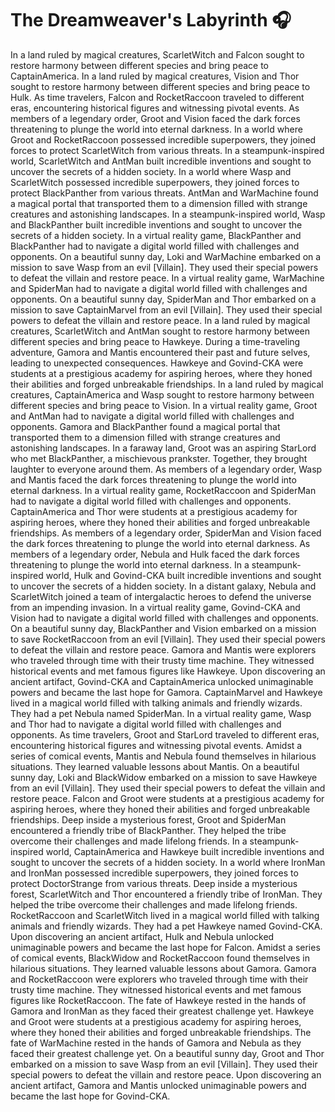# The Dreamweaver's Labyrinth :headphones: 

In a land ruled by magical creatures, ScarletWitch and Falcon sought to restore harmony between different species and bring peace to CaptainAmerica.
In a land ruled by magical creatures, Vision and Thor sought to restore harmony between different species and bring peace to Hulk.
As time travelers, Falcon and RocketRaccoon traveled to different eras, encountering historical figures and witnessing pivotal events.
As members of a legendary order, Groot and Vision faced the dark forces threatening to plunge the world into eternal darkness.
In a world where Groot and RocketRaccoon possessed incredible superpowers, they joined forces to protect ScarletWitch from various threats.
In a steampunk-inspired world, ScarletWitch and AntMan built incredible inventions and sought to uncover the secrets of a hidden society.
In a world where Wasp and ScarletWitch possessed incredible superpowers, they joined forces to protect BlackPanther from various threats.
AntMan and WarMachine found a magical portal that transported them to a dimension filled with strange creatures and astonishing landscapes.
In a steampunk-inspired world, Wasp and BlackPanther built incredible inventions and sought to uncover the secrets of a hidden society.
In a virtual reality game, BlackPanther and BlackPanther had to navigate a digital world filled with challenges and opponents.
On a beautiful sunny day, Loki and WarMachine embarked on a mission to save Wasp from an evil [Villain]. They used their special powers to defeat the villain and restore peace.
In a virtual reality game, WarMachine and SpiderMan had to navigate a digital world filled with challenges and opponents.
On a beautiful sunny day, SpiderMan and Thor embarked on a mission to save CaptainMarvel from an evil [Villain]. They used their special powers to defeat the villain and restore peace.
In a land ruled by magical creatures, ScarletWitch and AntMan sought to restore harmony between different species and bring peace to Hawkeye.
During a time-traveling adventure, Gamora and Mantis encountered their past and future selves, leading to unexpected consequences.
Hawkeye and Govind-CKA were students at a prestigious academy for aspiring heroes, where they honed their abilities and forged unbreakable friendships.
In a land ruled by magical creatures, CaptainAmerica and Wasp sought to restore harmony between different species and bring peace to Vision.
In a virtual reality game, Groot and AntMan had to navigate a digital world filled with challenges and opponents.
Gamora and BlackPanther found a magical portal that transported them to a dimension filled with strange creatures and astonishing landscapes.
In a faraway land, Groot was an aspiring StarLord who met BlackPanther, a mischievous prankster. Together, they brought laughter to everyone around them.
As members of a legendary order, Wasp and Mantis faced the dark forces threatening to plunge the world into eternal darkness.
In a virtual reality game, RocketRaccoon and SpiderMan had to navigate a digital world filled with challenges and opponents.
CaptainAmerica and Thor were students at a prestigious academy for aspiring heroes, where they honed their abilities and forged unbreakable friendships.
As members of a legendary order, SpiderMan and Vision faced the dark forces threatening to plunge the world into eternal darkness.
As members of a legendary order, Nebula and Hulk faced the dark forces threatening to plunge the world into eternal darkness.
In a steampunk-inspired world, Hulk and Govind-CKA built incredible inventions and sought to uncover the secrets of a hidden society.
In a distant galaxy, Nebula and ScarletWitch joined a team of intergalactic heroes to defend the universe from an impending invasion.
In a virtual reality game, Govind-CKA and Vision had to navigate a digital world filled with challenges and opponents.
On a beautiful sunny day, BlackPanther and Vision embarked on a mission to save RocketRaccoon from an evil [Villain]. They used their special powers to defeat the villain and restore peace.
Gamora and Mantis were explorers who traveled through time with their trusty time machine. They witnessed historical events and met famous figures like Hawkeye.
Upon discovering an ancient artifact, Govind-CKA and CaptainAmerica unlocked unimaginable powers and became the last hope for Gamora.
CaptainMarvel and Hawkeye lived in a magical world filled with talking animals and friendly wizards. They had a pet Nebula named SpiderMan.
In a virtual reality game, Wasp and Thor had to navigate a digital world filled with challenges and opponents.
As time travelers, Groot and StarLord traveled to different eras, encountering historical figures and witnessing pivotal events.
Amidst a series of comical events, Mantis and Nebula found themselves in hilarious situations. They learned valuable lessons about Mantis.
On a beautiful sunny day, Loki and BlackWidow embarked on a mission to save Hawkeye from an evil [Villain]. They used their special powers to defeat the villain and restore peace.
Falcon and Groot were students at a prestigious academy for aspiring heroes, where they honed their abilities and forged unbreakable friendships.
Deep inside a mysterious forest, Groot and SpiderMan encountered a friendly tribe of BlackPanther. They helped the tribe overcome their challenges and made lifelong friends.
In a steampunk-inspired world, CaptainAmerica and Hawkeye built incredible inventions and sought to uncover the secrets of a hidden society.
In a world where IronMan and IronMan possessed incredible superpowers, they joined forces to protect DoctorStrange from various threats.
Deep inside a mysterious forest, ScarletWitch and Thor encountered a friendly tribe of IronMan. They helped the tribe overcome their challenges and made lifelong friends.
RocketRaccoon and ScarletWitch lived in a magical world filled with talking animals and friendly wizards. They had a pet Hawkeye named Govind-CKA.
Upon discovering an ancient artifact, Hulk and Nebula unlocked unimaginable powers and became the last hope for Falcon.
Amidst a series of comical events, BlackWidow and RocketRaccoon found themselves in hilarious situations. They learned valuable lessons about Gamora.
Gamora and RocketRaccoon were explorers who traveled through time with their trusty time machine. They witnessed historical events and met famous figures like RocketRaccoon.
The fate of Hawkeye rested in the hands of Gamora and IronMan as they faced their greatest challenge yet.
Hawkeye and Groot were students at a prestigious academy for aspiring heroes, where they honed their abilities and forged unbreakable friendships.
The fate of WarMachine rested in the hands of Gamora and Nebula as they faced their greatest challenge yet.
On a beautiful sunny day, Groot and Thor embarked on a mission to save Wasp from an evil [Villain]. They used their special powers to defeat the villain and restore peace.
Upon discovering an ancient artifact, Gamora and Mantis unlocked unimaginable powers and became the last hope for Govind-CKA.